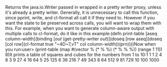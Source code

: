 Returns the java.io.Writer passed in wrapped in a pretty writer proxy, unless it's 
already a pretty writer. Generally, it is unnecessary to call this function, since pprint,
write, and cl-format all call it if they need to. However if you want the state to be 
preserved across calls, you will want to wrap them with this. For example, when you want to generate column-aware output with multiple calls to cl-format, 
do it like in this example:(defn print-table [aseq column-width](binding [*out* (get-pretty-writer *out*)](doseq [row aseq](doseq [col row](cl-format true "~4D~7,vT" col column-width))(prn))))Now when you run:user> (print-table (map #(vector % (* % %) (* % % %)) (range 1 11)) 8)It prints a table of squares and cubes for the numbers from 1 to 10:1      1       1    2      4       8    3      9      27    4     16      64    5     25     125    6     36     216    7     49     343    8     64     512    9     81     729    10    100    1000